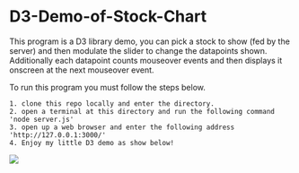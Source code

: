 # D3-Demo-of-Stock-Chart

This program is a D3 library demo, you can pick a stock to show (fed by the server) and then modulate the 
slider to change the datapoints shown. Additionally each datapoint counts mouseover events and then 
displays it onscreen at the next mouseover event.

To run this program you must follow the steps below.

    1. clone this repo locally and enter the directory.
    2. open a terminal at this directory and run the following command 'node server.js'
    3. open up a web browser and enter the following address 'http://127.0.0.1:3000/'
    4. Enjoy my little D3 demo as show below!

![](https://github.com/cchandel-dev/Interactive-Stock-Data-Viewer/blob/main/demo.gif)
